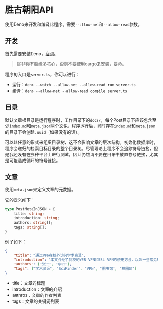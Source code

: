 # 胜古朝阳API

使用Deno来开发和编译此程序。需要`--allow-net`和`--allow-read`参数。

## 开发

首先需要安装Deno，[官网](https://deno.land/)。

> 除非你有超级多核心，否则不要使用cargo来安装，要命。

程序的入口是`server.ts`，你可以进行：

- 运行：`deno --watch --allow-net --allow-read run server.ts`
- 编译：`deno --allow-net --allow-read compile server.ts`

## 目录

默认文章根目录是运行程序时，工作目录下的`docs/`，每个Post目录下应该包含至少`index.md`和`meta.json`两个文件。程序运行后，同时存在`index.md`和`meta.json`的目录下会创建`.uuid`（如果没有的话）。

可以以任意的形式来组织目录树，这不会影响文章的层次结构。初始化数据库时，程序会递归的检索目标目录的整个目录树。尽管理论上程序不会追踪符号链接，但是我还没有在多种平台上进行测试，因此仍然请不要在目录中放置符号链接，尤其是可能造成循环的符号链接。

## 文章

使用`meta.json`来定义文章的元数据。

它的定义如下：

```ts
type PostMetaInJSON = {
    title: string;
    introduction: string;
    authors: string[];
    tags: string[];
}
```

例子如下：

```json
{
    "title": "通过VPN在校外访问学术资源",
    "introduction": "本文介绍了我校的WEB VPN和SSL VPN的使用方法，以及一些常见的校园网可以访问的学术资源的使用方式",
    "authors": ["张三", "李四"],
    "tags": ["学术资源", "SciFinder", "VPN", "图书馆", "校园网"]
}
```

- title：文章的标题
- introduction：文章的介绍
- authros：文章的作者列表
- tags：文章的关键词列表
